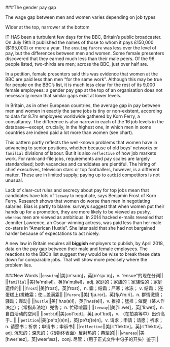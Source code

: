 ###The gender pay gap



The wage gap between men and women varies depending on job types



Wider at the top, narrower at the bottom



IT HAS been a turbulent few days for the BBC, Britain’s public broadcaster. On July 19th it published the names of those to whom it pays £150,000 ($195,000) or more a year. The `ensuing` `furore` was less over the level of pay, but the differences between men and women. Some female presenters discovered that they earned much less than their male peers. Of the 96 people listed, two-thirds are men; across the BBC, just over half are.

In a petition, female presenters said this was evidence that women at the BBC are paid less than men “for the same work”. Although this may be true for people on the BBC’s list, it is much less clear for the rest of its 9,000 female employees: a gender pay gap at the top of an organisation does not necessarily mean that similar gaps exist at lower levels.

In Britain, as in other European countries, the average gap in pay between men and women in exactly the same jobs is tiny or non-existent, according to data for 8.7m employees worldwide gathered by Korn Ferry, a consultancy. The difference is also narrow in each of the 16 job levels in the database—except, crucially, in the highest one, in which men in some countries are indeed paid a lot more than women (see chart).

This pattern partly reflects the well-known problems that women have in advancing to senior positions, whether because of old boys’ networks or `familial` divisions of labour. But it is also `reflective` of how job markets work. For rank-and-file jobs, requirements and pay scales are largely standardised; both vacancies and candidates are plentiful. The hiring of chief executives, television stars or top footballers, however, is a different matter. These are in limited supply; paying up to `outbid` competitors is not unusual.

Lack of clear-cut rules and secrecy about pay for top jobs mean that candidates have lots of `leeway` to negotiate, says Benjamin Frost of Korn Ferry. Research shows that women do worse than men in negotiating salaries. Bias is partly to blame: surveys suggest that when women put their hands up for a promotion, they are more likely to be viewed as pushy, `whereas` men are viewed as ambitious. In 2014 hacked e-mails revealed that Jennifer Lawrence, an Oscar-winning actress, was paid less than her male co-stars in “American Hustle”. She later said that she had not bargained harder because of expectations to act nicely.

A new law in Britain requires all **biggish** employers to publish, by April 2018, data on the pay gap between their male and female employees. The reactions to the BBC’s list suggest they would be wise to break these data down for comparable jobs. That will show more precisely where the problem lies.



###New Words
||`ensuing`||美[ɪn'suɪŋ]，英[ɪn'sjuːɪŋ]，v. “ensue”的现在分词||
||`familial`||美[fə'mɪliəl]，英[fə'mɪliəl]，adj. 家庭的；家族的；家族性的；家庭遗传的||
||`frost`||美[frɒst]，英[frɒst]，n. 霜；结霜；严寒；冰冻； v. 结霜；(在蛋糕上)撒糖霜；使…盖满霜||
||`furore`||美['fjʊ.rɔr]，英[fjʊ'rɔːri]，n. 群情激愤；骚动；轰动||
||`hustle`||美['hʌs(ə)l]，英['hʌs(ə)l]，v. 推搡；猛推；催促（某人作决定）；（常指非法地）兜售； n. 忙碌喧嚣||
||`leeway`||美['li.weɪ]，英['liːweɪ]，n. 自由活动的空间||
||`outbid`||美[aʊt'bɪd]，英[.aʊt'bɪd]，v. （在拍卖等中）出价高于…||
||`petition`||美[pə'tɪʃ(ə)n]，英[pə'tɪʃ(ə)n]，v. 请求；申请；请愿；祈求； n. 请愿书；祈求；申请书；申诉书||
||`reflective`||美[rɪ'flektɪv]，英[rɪ'flektɪv]，adj. 沉思的；深思的；（指物体表面）反射热的；典型的||
||`whereas`||美[hwer'æz]，英[weər'æz]，conj. 尽管；（用于正式文件中句子的开头）鉴于||
